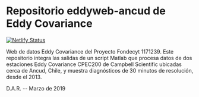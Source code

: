 # Repositorio eddyweb-ancud de Eddy Covariance
[![Netlify Status](https://api.netlify.com/api/v1/badges/dc79f277-9c70-48de-afce-4d4b6e9ee2e2/deploy-status)](https://app.netlify.com/sites/gallant-dijkstra-e83061/deploys)

Web de datos Eddy Covariance del Proyecto Fondecyt 1171239. Este repositorio integra las salidas de un script Matlab que procesa datos de dos estaciones Eddy Covariance CPEC200 de Campbell Scientific ubicadas cerca de Ancud, Chile, y muestra diagnósticos de 30 minutos de resolución, desde el 2013.

D.A.R. -- Marzo de 2019

